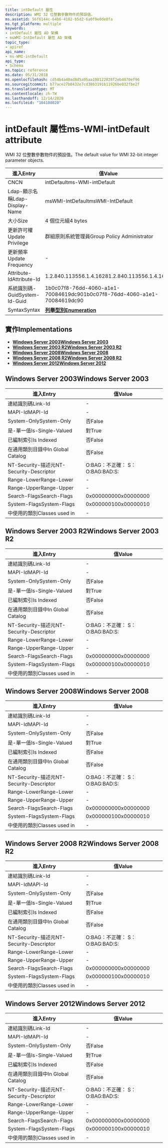 ```yaml
---
title: intDefault 屬性
description: WMI 32 位整數參數物件的預設值。
ms.assetid: 56f6144c-64b6-4182-b5d2-6a0f9e0de0fa
ms.tgt_platform: multiple
keywords:
- intDefault 屬性 AD 架構
- msWMI-IntDefault 屬性 AD 架構
topic_type:
- apiref
api_name:
- ms-WMI-intDefault
api_type:
- Schema
ms.topic: reference
ms.date: 05/31/2018
ms.openlocfilehash: cd54b4a40ad8d5a95aa198122828f2eb4070ef96
ms.sourcegitcommit: b77ace27b0432e7cd3863191b11926be032fbe2f
ms.translationtype: MT
ms.contentlocale: zh-TW
ms.lasthandoff: 12/14/2020
ms.locfileid: "104108020"
---
```

# <a name="ms-wmi-intdefault-attribute"></a><span data-ttu-id="3b1ec-105">intDefault 屬性</span><span class="sxs-lookup"><span data-stu-id="3b1ec-105">ms-WMI-intDefault attribute</span></span>

<span data-ttu-id="3b1ec-106">WMI 32 位整數參數物件的預設值。</span><span class="sxs-lookup"><span data-stu-id="3b1ec-106">The default value for WMI 32-bit integer parameter objects.</span></span>



| <span data-ttu-id="3b1ec-107">進入</span><span class="sxs-lookup"><span data-stu-id="3b1ec-107">Entry</span></span> | <span data-ttu-id="3b1ec-108">值</span><span class="sxs-lookup"><span data-stu-id="3b1ec-108">Value</span></span> |
|-------------------|--------------------------------------|
| <span data-ttu-id="3b1ec-109">CN</span><span class="sxs-lookup"><span data-stu-id="3b1ec-109">CN</span></span>                | <span data-ttu-id="3b1ec-110">intDefault</span><span class="sxs-lookup"><span data-stu-id="3b1ec-110">ms-WMI-intDefault</span></span>                    |
| <span data-ttu-id="3b1ec-111">Ldap-顯示名稱</span><span class="sxs-lookup"><span data-stu-id="3b1ec-111">Ldap-Display-Name</span></span> | <span data-ttu-id="3b1ec-112">msWMI-IntDefault</span><span class="sxs-lookup"><span data-stu-id="3b1ec-112">msWMI-IntDefault</span></span>                     |
| <span data-ttu-id="3b1ec-113">大小</span><span class="sxs-lookup"><span data-stu-id="3b1ec-113">Size</span></span>              | <span data-ttu-id="3b1ec-114">4 個位元組</span><span class="sxs-lookup"><span data-stu-id="3b1ec-114">4 bytes</span></span>                              |
| <span data-ttu-id="3b1ec-115">更新許可權</span><span class="sxs-lookup"><span data-stu-id="3b1ec-115">Update Privilege</span></span>  | <span data-ttu-id="3b1ec-116">群組原則系統管理員</span><span class="sxs-lookup"><span data-stu-id="3b1ec-116">Group Policy Administrator</span></span>           |
| <span data-ttu-id="3b1ec-117">更新頻率</span><span class="sxs-lookup"><span data-stu-id="3b1ec-117">Update Frequency</span></span>  | \-                                   |
| <span data-ttu-id="3b1ec-118">Attribute-Id</span><span class="sxs-lookup"><span data-stu-id="3b1ec-118">Attribute-Id</span></span>      | <span data-ttu-id="3b1ec-119">1.2.840.113556.1.4.1628</span><span class="sxs-lookup"><span data-stu-id="3b1ec-119">1.2.840.113556.1.4.1628</span></span>              |
| <span data-ttu-id="3b1ec-120">系統識別碼-Guid</span><span class="sxs-lookup"><span data-stu-id="3b1ec-120">System-Id-Guid</span></span>    | <span data-ttu-id="3b1ec-121">1b0c07f8-76dd-4060-a1e1-70084619dc90</span><span class="sxs-lookup"><span data-stu-id="3b1ec-121">1b0c07f8-76dd-4060-a1e1-70084619dc90</span></span> |
| <span data-ttu-id="3b1ec-122">Syntax</span><span class="sxs-lookup"><span data-stu-id="3b1ec-122">Syntax</span></span>            | [<span data-ttu-id="3b1ec-123">**列舉型別**</span><span class="sxs-lookup"><span data-stu-id="3b1ec-123">**Enumeration**</span></span>](s-enumeration.md) |



## <a name="implementations"></a><span data-ttu-id="3b1ec-124">實作</span><span class="sxs-lookup"><span data-stu-id="3b1ec-124">Implementations</span></span>

-   [<span data-ttu-id="3b1ec-125">**Windows Server 2003**</span><span class="sxs-lookup"><span data-stu-id="3b1ec-125">**Windows Server 2003**</span></span>](#windows-server-2003)
-   [<span data-ttu-id="3b1ec-126">**Windows Server 2003 R2**</span><span class="sxs-lookup"><span data-stu-id="3b1ec-126">**Windows Server 2003 R2**</span></span>](#windows-server-2003-r2)
-   [<span data-ttu-id="3b1ec-127">**Windows Server 2008**</span><span class="sxs-lookup"><span data-stu-id="3b1ec-127">**Windows Server 2008**</span></span>](#windows-server-2008)
-   [<span data-ttu-id="3b1ec-128">**Windows Server 2008 R2**</span><span class="sxs-lookup"><span data-stu-id="3b1ec-128">**Windows Server 2008 R2**</span></span>](#windows-server-2008-r2)
-   [<span data-ttu-id="3b1ec-129">**Windows Server 2012**</span><span class="sxs-lookup"><span data-stu-id="3b1ec-129">**Windows Server 2012**</span></span>](#windows-server-2012)

## <a name="windows-server-2003"></a><span data-ttu-id="3b1ec-130">Windows Server 2003</span><span class="sxs-lookup"><span data-stu-id="3b1ec-130">Windows Server 2003</span></span>



| <span data-ttu-id="3b1ec-131">進入</span><span class="sxs-lookup"><span data-stu-id="3b1ec-131">Entry</span></span> | <span data-ttu-id="3b1ec-132">值</span><span class="sxs-lookup"><span data-stu-id="3b1ec-132">Value</span></span> |
|------------------------|--------------|
| <span data-ttu-id="3b1ec-133">連結識別碼</span><span class="sxs-lookup"><span data-stu-id="3b1ec-133">Link-Id</span></span>                | \-           |
| <span data-ttu-id="3b1ec-134">MAPI-Id</span><span class="sxs-lookup"><span data-stu-id="3b1ec-134">MAPI-Id</span></span>                | \-           |
| <span data-ttu-id="3b1ec-135">System-Only</span><span class="sxs-lookup"><span data-stu-id="3b1ec-135">System-Only</span></span>            | <span data-ttu-id="3b1ec-136">否</span><span class="sxs-lookup"><span data-stu-id="3b1ec-136">False</span></span>        |
| <span data-ttu-id="3b1ec-137">是-單一值</span><span class="sxs-lookup"><span data-stu-id="3b1ec-137">Is-Single-Valued</span></span>       | <span data-ttu-id="3b1ec-138">對</span><span class="sxs-lookup"><span data-stu-id="3b1ec-138">True</span></span>         |
| <span data-ttu-id="3b1ec-139">已編制索引</span><span class="sxs-lookup"><span data-stu-id="3b1ec-139">Is Indexed</span></span>             | <span data-ttu-id="3b1ec-140">否</span><span class="sxs-lookup"><span data-stu-id="3b1ec-140">False</span></span>        |
| <span data-ttu-id="3b1ec-141">在通用類別目錄中</span><span class="sxs-lookup"><span data-stu-id="3b1ec-141">In Global Catalog</span></span>      | <span data-ttu-id="3b1ec-142">否</span><span class="sxs-lookup"><span data-stu-id="3b1ec-142">False</span></span>        |
| <span data-ttu-id="3b1ec-143">NT-Security-描述元</span><span class="sxs-lookup"><span data-stu-id="3b1ec-143">NT-Security-Descriptor</span></span> | <span data-ttu-id="3b1ec-144">O:BAG：不正確： S：</span><span class="sxs-lookup"><span data-stu-id="3b1ec-144">O:BAG:BAD:S:</span></span> |
| <span data-ttu-id="3b1ec-145">Range-Lower</span><span class="sxs-lookup"><span data-stu-id="3b1ec-145">Range-Lower</span></span>            | \-           |
| <span data-ttu-id="3b1ec-146">Range-Upper</span><span class="sxs-lookup"><span data-stu-id="3b1ec-146">Range-Upper</span></span>            | \-           |
| <span data-ttu-id="3b1ec-147">Search-Flags</span><span class="sxs-lookup"><span data-stu-id="3b1ec-147">Search-Flags</span></span>           | <span data-ttu-id="3b1ec-148">0x00000000</span><span class="sxs-lookup"><span data-stu-id="3b1ec-148">0x00000000</span></span>   |
| <span data-ttu-id="3b1ec-149">System-Flags</span><span class="sxs-lookup"><span data-stu-id="3b1ec-149">System-Flags</span></span>           | <span data-ttu-id="3b1ec-150">0x00000010</span><span class="sxs-lookup"><span data-stu-id="3b1ec-150">0x00000010</span></span>   |
| <span data-ttu-id="3b1ec-151">中使用的類別</span><span class="sxs-lookup"><span data-stu-id="3b1ec-151">Classes used in</span></span>        | \-           |



## <a name="windows-server-2003-r2"></a><span data-ttu-id="3b1ec-152">Windows Server 2003 R2</span><span class="sxs-lookup"><span data-stu-id="3b1ec-152">Windows Server 2003 R2</span></span>



| <span data-ttu-id="3b1ec-153">進入</span><span class="sxs-lookup"><span data-stu-id="3b1ec-153">Entry</span></span> | <span data-ttu-id="3b1ec-154">值</span><span class="sxs-lookup"><span data-stu-id="3b1ec-154">Value</span></span> |
|------------------------|--------------|
| <span data-ttu-id="3b1ec-155">連結識別碼</span><span class="sxs-lookup"><span data-stu-id="3b1ec-155">Link-Id</span></span>                | \-           |
| <span data-ttu-id="3b1ec-156">MAPI-Id</span><span class="sxs-lookup"><span data-stu-id="3b1ec-156">MAPI-Id</span></span>                | \-           |
| <span data-ttu-id="3b1ec-157">System-Only</span><span class="sxs-lookup"><span data-stu-id="3b1ec-157">System-Only</span></span>            | <span data-ttu-id="3b1ec-158">否</span><span class="sxs-lookup"><span data-stu-id="3b1ec-158">False</span></span>        |
| <span data-ttu-id="3b1ec-159">是-單一值</span><span class="sxs-lookup"><span data-stu-id="3b1ec-159">Is-Single-Valued</span></span>       | <span data-ttu-id="3b1ec-160">對</span><span class="sxs-lookup"><span data-stu-id="3b1ec-160">True</span></span>         |
| <span data-ttu-id="3b1ec-161">已編制索引</span><span class="sxs-lookup"><span data-stu-id="3b1ec-161">Is Indexed</span></span>             | <span data-ttu-id="3b1ec-162">否</span><span class="sxs-lookup"><span data-stu-id="3b1ec-162">False</span></span>        |
| <span data-ttu-id="3b1ec-163">在通用類別目錄中</span><span class="sxs-lookup"><span data-stu-id="3b1ec-163">In Global Catalog</span></span>      | <span data-ttu-id="3b1ec-164">否</span><span class="sxs-lookup"><span data-stu-id="3b1ec-164">False</span></span>        |
| <span data-ttu-id="3b1ec-165">NT-Security-描述元</span><span class="sxs-lookup"><span data-stu-id="3b1ec-165">NT-Security-Descriptor</span></span> | <span data-ttu-id="3b1ec-166">O:BAG：不正確： S：</span><span class="sxs-lookup"><span data-stu-id="3b1ec-166">O:BAG:BAD:S:</span></span> |
| <span data-ttu-id="3b1ec-167">Range-Lower</span><span class="sxs-lookup"><span data-stu-id="3b1ec-167">Range-Lower</span></span>            | \-           |
| <span data-ttu-id="3b1ec-168">Range-Upper</span><span class="sxs-lookup"><span data-stu-id="3b1ec-168">Range-Upper</span></span>            | \-           |
| <span data-ttu-id="3b1ec-169">Search-Flags</span><span class="sxs-lookup"><span data-stu-id="3b1ec-169">Search-Flags</span></span>           | <span data-ttu-id="3b1ec-170">0x00000000</span><span class="sxs-lookup"><span data-stu-id="3b1ec-170">0x00000000</span></span>   |
| <span data-ttu-id="3b1ec-171">System-Flags</span><span class="sxs-lookup"><span data-stu-id="3b1ec-171">System-Flags</span></span>           | <span data-ttu-id="3b1ec-172">0x00000010</span><span class="sxs-lookup"><span data-stu-id="3b1ec-172">0x00000010</span></span>   |
| <span data-ttu-id="3b1ec-173">中使用的類別</span><span class="sxs-lookup"><span data-stu-id="3b1ec-173">Classes used in</span></span>        | \-           |



## <a name="windows-server-2008"></a><span data-ttu-id="3b1ec-174">Windows Server 2008</span><span class="sxs-lookup"><span data-stu-id="3b1ec-174">Windows Server 2008</span></span>



| <span data-ttu-id="3b1ec-175">進入</span><span class="sxs-lookup"><span data-stu-id="3b1ec-175">Entry</span></span> | <span data-ttu-id="3b1ec-176">值</span><span class="sxs-lookup"><span data-stu-id="3b1ec-176">Value</span></span> |
|------------------------|--------------|
| <span data-ttu-id="3b1ec-177">連結識別碼</span><span class="sxs-lookup"><span data-stu-id="3b1ec-177">Link-Id</span></span>                | \-           |
| <span data-ttu-id="3b1ec-178">MAPI-Id</span><span class="sxs-lookup"><span data-stu-id="3b1ec-178">MAPI-Id</span></span>                | \-           |
| <span data-ttu-id="3b1ec-179">System-Only</span><span class="sxs-lookup"><span data-stu-id="3b1ec-179">System-Only</span></span>            | <span data-ttu-id="3b1ec-180">否</span><span class="sxs-lookup"><span data-stu-id="3b1ec-180">False</span></span>        |
| <span data-ttu-id="3b1ec-181">是-單一值</span><span class="sxs-lookup"><span data-stu-id="3b1ec-181">Is-Single-Valued</span></span>       | <span data-ttu-id="3b1ec-182">對</span><span class="sxs-lookup"><span data-stu-id="3b1ec-182">True</span></span>         |
| <span data-ttu-id="3b1ec-183">已編制索引</span><span class="sxs-lookup"><span data-stu-id="3b1ec-183">Is Indexed</span></span>             | <span data-ttu-id="3b1ec-184">否</span><span class="sxs-lookup"><span data-stu-id="3b1ec-184">False</span></span>        |
| <span data-ttu-id="3b1ec-185">在通用類別目錄中</span><span class="sxs-lookup"><span data-stu-id="3b1ec-185">In Global Catalog</span></span>      | <span data-ttu-id="3b1ec-186">否</span><span class="sxs-lookup"><span data-stu-id="3b1ec-186">False</span></span>        |
| <span data-ttu-id="3b1ec-187">NT-Security-描述元</span><span class="sxs-lookup"><span data-stu-id="3b1ec-187">NT-Security-Descriptor</span></span> | <span data-ttu-id="3b1ec-188">O:BAG：不正確： S：</span><span class="sxs-lookup"><span data-stu-id="3b1ec-188">O:BAG:BAD:S:</span></span> |
| <span data-ttu-id="3b1ec-189">Range-Lower</span><span class="sxs-lookup"><span data-stu-id="3b1ec-189">Range-Lower</span></span>            | \-           |
| <span data-ttu-id="3b1ec-190">Range-Upper</span><span class="sxs-lookup"><span data-stu-id="3b1ec-190">Range-Upper</span></span>            | \-           |
| <span data-ttu-id="3b1ec-191">Search-Flags</span><span class="sxs-lookup"><span data-stu-id="3b1ec-191">Search-Flags</span></span>           | <span data-ttu-id="3b1ec-192">0x00000000</span><span class="sxs-lookup"><span data-stu-id="3b1ec-192">0x00000000</span></span>   |
| <span data-ttu-id="3b1ec-193">System-Flags</span><span class="sxs-lookup"><span data-stu-id="3b1ec-193">System-Flags</span></span>           | <span data-ttu-id="3b1ec-194">0x00000010</span><span class="sxs-lookup"><span data-stu-id="3b1ec-194">0x00000010</span></span>   |
| <span data-ttu-id="3b1ec-195">中使用的類別</span><span class="sxs-lookup"><span data-stu-id="3b1ec-195">Classes used in</span></span>        | \-           |



## <a name="windows-server-2008-r2"></a><span data-ttu-id="3b1ec-196">Windows Server 2008 R2</span><span class="sxs-lookup"><span data-stu-id="3b1ec-196">Windows Server 2008 R2</span></span>



| <span data-ttu-id="3b1ec-197">進入</span><span class="sxs-lookup"><span data-stu-id="3b1ec-197">Entry</span></span> | <span data-ttu-id="3b1ec-198">值</span><span class="sxs-lookup"><span data-stu-id="3b1ec-198">Value</span></span> |
|------------------------|--------------|
| <span data-ttu-id="3b1ec-199">連結識別碼</span><span class="sxs-lookup"><span data-stu-id="3b1ec-199">Link-Id</span></span>                | \-           |
| <span data-ttu-id="3b1ec-200">MAPI-Id</span><span class="sxs-lookup"><span data-stu-id="3b1ec-200">MAPI-Id</span></span>                | \-           |
| <span data-ttu-id="3b1ec-201">System-Only</span><span class="sxs-lookup"><span data-stu-id="3b1ec-201">System-Only</span></span>            | <span data-ttu-id="3b1ec-202">否</span><span class="sxs-lookup"><span data-stu-id="3b1ec-202">False</span></span>        |
| <span data-ttu-id="3b1ec-203">是-單一值</span><span class="sxs-lookup"><span data-stu-id="3b1ec-203">Is-Single-Valued</span></span>       | <span data-ttu-id="3b1ec-204">對</span><span class="sxs-lookup"><span data-stu-id="3b1ec-204">True</span></span>         |
| <span data-ttu-id="3b1ec-205">已編制索引</span><span class="sxs-lookup"><span data-stu-id="3b1ec-205">Is Indexed</span></span>             | <span data-ttu-id="3b1ec-206">否</span><span class="sxs-lookup"><span data-stu-id="3b1ec-206">False</span></span>        |
| <span data-ttu-id="3b1ec-207">在通用類別目錄中</span><span class="sxs-lookup"><span data-stu-id="3b1ec-207">In Global Catalog</span></span>      | <span data-ttu-id="3b1ec-208">否</span><span class="sxs-lookup"><span data-stu-id="3b1ec-208">False</span></span>        |
| <span data-ttu-id="3b1ec-209">NT-Security-描述元</span><span class="sxs-lookup"><span data-stu-id="3b1ec-209">NT-Security-Descriptor</span></span> | <span data-ttu-id="3b1ec-210">O:BAG：不正確： S：</span><span class="sxs-lookup"><span data-stu-id="3b1ec-210">O:BAG:BAD:S:</span></span> |
| <span data-ttu-id="3b1ec-211">Range-Lower</span><span class="sxs-lookup"><span data-stu-id="3b1ec-211">Range-Lower</span></span>            | \-           |
| <span data-ttu-id="3b1ec-212">Range-Upper</span><span class="sxs-lookup"><span data-stu-id="3b1ec-212">Range-Upper</span></span>            | \-           |
| <span data-ttu-id="3b1ec-213">Search-Flags</span><span class="sxs-lookup"><span data-stu-id="3b1ec-213">Search-Flags</span></span>           | <span data-ttu-id="3b1ec-214">0x00000000</span><span class="sxs-lookup"><span data-stu-id="3b1ec-214">0x00000000</span></span>   |
| <span data-ttu-id="3b1ec-215">System-Flags</span><span class="sxs-lookup"><span data-stu-id="3b1ec-215">System-Flags</span></span>           | <span data-ttu-id="3b1ec-216">0x00000010</span><span class="sxs-lookup"><span data-stu-id="3b1ec-216">0x00000010</span></span>   |
| <span data-ttu-id="3b1ec-217">中使用的類別</span><span class="sxs-lookup"><span data-stu-id="3b1ec-217">Classes used in</span></span>        | \-           |



## <a name="windows-server-2012"></a><span data-ttu-id="3b1ec-218">Windows Server 2012</span><span class="sxs-lookup"><span data-stu-id="3b1ec-218">Windows Server 2012</span></span>



| <span data-ttu-id="3b1ec-219">進入</span><span class="sxs-lookup"><span data-stu-id="3b1ec-219">Entry</span></span> | <span data-ttu-id="3b1ec-220">值</span><span class="sxs-lookup"><span data-stu-id="3b1ec-220">Value</span></span> |
|------------------------|--------------|
| <span data-ttu-id="3b1ec-221">連結識別碼</span><span class="sxs-lookup"><span data-stu-id="3b1ec-221">Link-Id</span></span>                | \-           |
| <span data-ttu-id="3b1ec-222">MAPI-Id</span><span class="sxs-lookup"><span data-stu-id="3b1ec-222">MAPI-Id</span></span>                | \-           |
| <span data-ttu-id="3b1ec-223">System-Only</span><span class="sxs-lookup"><span data-stu-id="3b1ec-223">System-Only</span></span>            | <span data-ttu-id="3b1ec-224">否</span><span class="sxs-lookup"><span data-stu-id="3b1ec-224">False</span></span>        |
| <span data-ttu-id="3b1ec-225">是-單一值</span><span class="sxs-lookup"><span data-stu-id="3b1ec-225">Is-Single-Valued</span></span>       | <span data-ttu-id="3b1ec-226">對</span><span class="sxs-lookup"><span data-stu-id="3b1ec-226">True</span></span>         |
| <span data-ttu-id="3b1ec-227">已編制索引</span><span class="sxs-lookup"><span data-stu-id="3b1ec-227">Is Indexed</span></span>             | <span data-ttu-id="3b1ec-228">否</span><span class="sxs-lookup"><span data-stu-id="3b1ec-228">False</span></span>        |
| <span data-ttu-id="3b1ec-229">在通用類別目錄中</span><span class="sxs-lookup"><span data-stu-id="3b1ec-229">In Global Catalog</span></span>      | <span data-ttu-id="3b1ec-230">否</span><span class="sxs-lookup"><span data-stu-id="3b1ec-230">False</span></span>        |
| <span data-ttu-id="3b1ec-231">NT-Security-描述元</span><span class="sxs-lookup"><span data-stu-id="3b1ec-231">NT-Security-Descriptor</span></span> | <span data-ttu-id="3b1ec-232">O:BAG：不正確： S：</span><span class="sxs-lookup"><span data-stu-id="3b1ec-232">O:BAG:BAD:S:</span></span> |
| <span data-ttu-id="3b1ec-233">Range-Lower</span><span class="sxs-lookup"><span data-stu-id="3b1ec-233">Range-Lower</span></span>            | \-           |
| <span data-ttu-id="3b1ec-234">Range-Upper</span><span class="sxs-lookup"><span data-stu-id="3b1ec-234">Range-Upper</span></span>            | \-           |
| <span data-ttu-id="3b1ec-235">Search-Flags</span><span class="sxs-lookup"><span data-stu-id="3b1ec-235">Search-Flags</span></span>           | <span data-ttu-id="3b1ec-236">0x00000000</span><span class="sxs-lookup"><span data-stu-id="3b1ec-236">0x00000000</span></span>   |
| <span data-ttu-id="3b1ec-237">System-Flags</span><span class="sxs-lookup"><span data-stu-id="3b1ec-237">System-Flags</span></span>           | <span data-ttu-id="3b1ec-238">0x00000010</span><span class="sxs-lookup"><span data-stu-id="3b1ec-238">0x00000010</span></span>   |
| <span data-ttu-id="3b1ec-239">中使用的類別</span><span class="sxs-lookup"><span data-stu-id="3b1ec-239">Classes used in</span></span>        | \-           |



 

 




